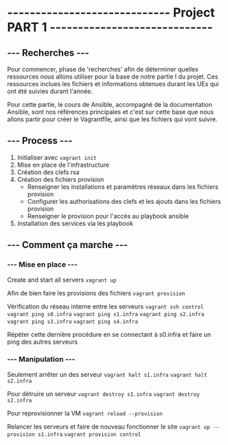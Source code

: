 # ----------------------------- Project PART 1 -----------------------------

## --- Recherches ---
Pour commencer, phase de 'recherches' afin de déterminer quelles ressources nous allons utiliser pour la base de notre partie I du projet. Ces ressources inclues les fichiers et informations obtenues durant les UEs qui ont été suivies durant l'année.

Pour cette partie, le cours de Ansible, accompagné de la documentation Ansible, sont nos références principales et c'est sur cette base que nous allons partir pour créer le Vagrantfile, ainsi que les fichiers qui vont suivre.


## --- Process ---
1. Initialiser avec `vagrant init`
2. Mise en place de l'infrastructure
3. Création des clefs rsa
4. Création des fichiers provision
    * Renseigner les installations et paramètres réseaux dans les fichiers provision
    * Configurer les authorisations des clefs et les ajouts dans les fichiers provision
    * Renseigner le provision pour l'accès au playbook ansible
5. Installation des services via les playbook

## --- Comment ça marche ---

### --- Mise en place ---
Create and start all servers
`vagrant up`

Afin de bien faire les provisions des fichiers
`vagrant provision`

Vérification du réseau interne entre les serveurs
`vagrant ssh control`
`vagrant ping s0.infra`
`vagrant ping s1.infra`
`vagrant ping s2.infra`
`vagrant ping s3.infra`
`vagrant ping s4.infra`

Répéter cette dernière procédure en se connectant à s0.infra et faire un ping des autres serveurs

### --- Manipulation ---
Seulement arrêter un des serveur
`vagrant halt s1.infra`
`vagrant halt s2.infra`

Pour détruire un serveur
`vagrant destroy s1.infra`
`vagrant destroy s2.infra`

Pour reprovisionner la VM
`vagrant reload --provision`

Relancer les serveurs et faire de nouveau fonctionner le site
`vagrant up --provision s1.infra`
`vagrant provision control`


